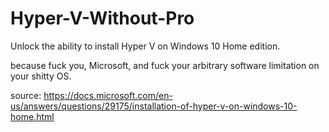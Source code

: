 # Hyper-V-Without-Pro
Unlock the ability to install Hyper V on Windows 10 Home edition.

because fuck you, Microsoft, and fuck your arbitrary software limitation on your shitty OS.

source: https://docs.microsoft.com/en-us/answers/questions/29175/installation-of-hyper-v-on-windows-10-home.html
